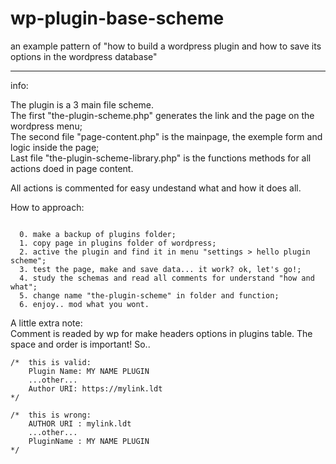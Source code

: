 # wp-plugin-base-scheme 
an example pattern of "how to build a wordpress plugin and how to save its options in the wordpress database"

---

info:

The plugin is a 3 main file scheme.<br>
The first "the-plugin-scheme.php" generates the link and the page on the wordpress menu;<br>
The second file "page-content.php" is the mainpage, the exemple form and logic inside the page;<br>
Last file "the-plugin-scheme-library.php" is the functions methods for all actions doed in page content.<br>

All actions is commented for easy undestand what and how it does all.<br>

How to approach:
```

  0. make a backup of plugins folder;
  1. copy page in plugins folder of wordpress;
  2. active the plugin and find it in menu "settings > hello plugin scheme";
  3. test the page, make and save data... it work? ok, let's go!;
  4. study the schemas and read all comments for understand "how and what";
  5. change name "the-plugin-scheme" in folder and function;
  6. enjoy.. mod what you wont.

```

A little extra note:<br>
Comment is readed by wp for make headers options in plugins table. The space and order is important! So..
``` 
/*  this is valid:
    Plugin Name: MY NAME PLUGIN
    ...other...
    Author URI: https://mylink.ldt
*/

/*  this is wrong:
    AUTHOR URI : mylink.ldt
    ...other...
    PluginName : MY NAME PLUGIN
*/
```
